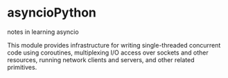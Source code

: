 # asyncioPython

notes in learning asyncio

This module provides infrastructure for writing single-threaded concurrent code using coroutines, multiplexing I/O access over sockets and other resources, running network clients and servers, and other related primitives. 

